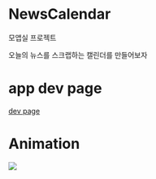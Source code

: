 # NewsCalendar
모앱실 프로젝트

오늘의 뉴스를 스크랩하는 캘린더를 만들어보자



# app dev page

[dev page](https://vintage-scale-5ff.notion.site/NewsScrap-6dccab2048af4414ac5b75991a43e206)



# Animation

<img src="https://user-images.githubusercontent.com/41609506/167797944-a17b8858-2b34-42d4-97cd-31489a0ac428.gif"/>
